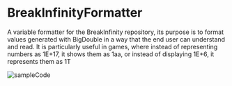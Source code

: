 # BreakInfinityFormatter
 A variable formatter for the BreakInfinity repository, its purpose is to format values generated with BigDouble in a way that the end user can understand and read. It is particularly useful in games, where instead of representing numbers as 1E+17, it shows them as 1aa, or instead of displaying 1E+6, it represents them as 1T

![sampleCode](https://github.com/voidGrey/BreakInfinityFormatter/assets/48152442/da5753af-0b0b-4336-982a-be0a6c770a5b)
